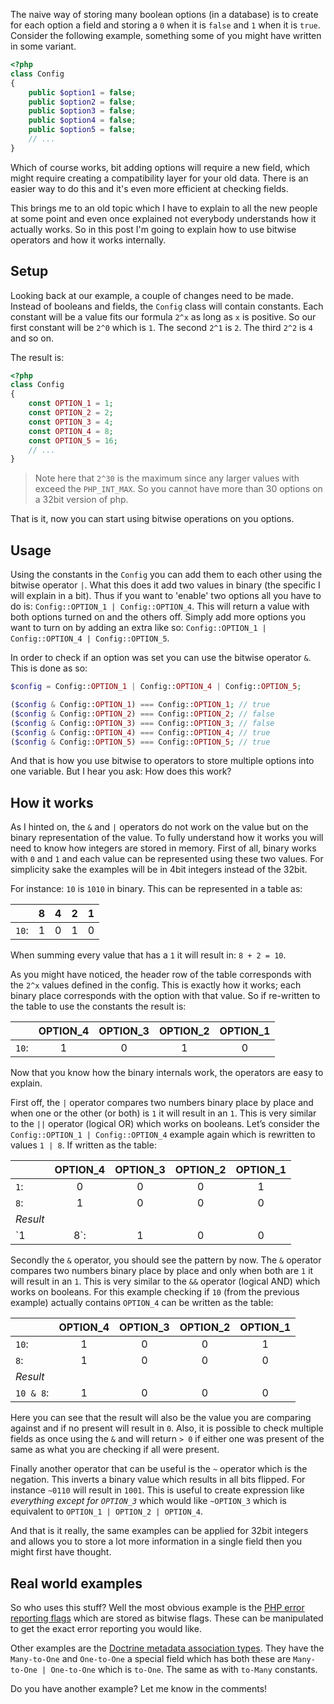 [//]: # (TITLE: Bitwise flags)
[//]: # (DATE: 2016-08-16T08:00:00+01:00)
[//]: # (TAGS: php, bitwise, binary)

The naive way of storing many boolean options (in a database) is to create for each option a field and storing a `0` when it is `false` and `1` when it is `true`. Consider the following example, something some of you might have written in some variant.

```php
<?php
class Config
{
    public $option1 = false;
    public $option2 = false;
    public $option3 = false;
    public $option4 = false;
    public $option5 = false;
    // ...
}
```

Which of course works, bit adding options will require a new field, which might require creating a compatibility layer for your old data. There is an easier way to do this and it's even more efficient at checking fields.

This brings me to an old topic which I have to explain to all the new people at some point and even once explained not everybody understands how it actually works. So in this post I'm going to explain how to use bitwise operators and how it works internally.

## Setup
Looking back at our example, a couple of changes need to be made. Instead of booleans and fields, the `Config` class will contain constants. Each constant will be a value fits our formula `2^x` as long as `x` is positive. So our first constant will be `2^0` which is `1`. The second `2^1` is `2`. The third `2^2` is `4` and so on.

The result is:
```php
<?php
class Config
{
    const OPTION_1 = 1;
    const OPTION_2 = 2;
    const OPTION_3 = 4;
    const OPTION_4 = 8;
    const OPTION_5 = 16;
    // ...
}
```
> Note here that `2^30` is the maximum since any larger values with exceed the `PHP_INT_MAX`. So you cannot have more than 30 options on a 32bit version of php.

That is it, now you can start using bitwise operations on you options.
## Usage
Using the constants in the `Config` you can add them to each other using the bitwise operator `|`. What this does it add two values in binary (the specific I will explain in a bit). Thus if you want to 'enable' two options all you have to do is: `Config::OPTION_1 | Config::OPTION_4`. This will return a value with both options turned on and the others off. Simply add more options you want to turn on by adding an extra like so: `Config::OPTION_1 | Config::OPTION_4 | Config::OPTION_5`.

In order to check if an option was set you can use the bitwise operator `&`. This is done as so:
```php
$config = Config::OPTION_1 | Config::OPTION_4 | Config::OPTION_5;

($config & Config::OPTION_1) === Config::OPTION_1; // true
($config & Config::OPTION_2) === Config::OPTION_2; // false
($config & Config::OPTION_3) === Config::OPTION_3; // false
($config & Config::OPTION_4) === Config::OPTION_4; // true
($config & Config::OPTION_5) === Config::OPTION_5; // true
```

And that is how you use bitwise to operators to store multiple options into one variable. But I hear you ask: How does this work?
## How it works
As I hinted on, the `&` and `|` operators do not work on the value but on the binary representation of the value. To fully understand how it works you will need to know how integers are stored in memory. First of all, binary works with `0` and `1` and each value can be represented using these two values. For simplicity sake the examples will be in 4bit integers instead of the 32bit. 

For instance: `10` is `1010` in binary. This can be represented in a table as:

|       | 8 | 4 | 2 | 1 |
|-------|:-:|:-:|:-:|:-:|
| `10`: | 1 | 0 | 1 | 0 |

When summing every value that has a `1` it will result in: `8 + 2 = 10`. 

As you might have noticed, the header row of the table corresponds with the `2^x` values defined in the config. This is exactly how it works; each binary place corresponds with the option with that value. So if re-written to the table to use the constants the result is:

|       | OPTION_4 | OPTION_3 | OPTION_2 | OPTION_1 |
|-------|:--------:|:--------:|:--------:|:--------:|
| `10`: | 1        | 0        | 1        | 0        |

Now that you know how the binary internals work, the operators are easy to explain.

First off, the `|` operator compares two numbers binary place by place and when one or the other (or both) is `1` it will result in an `1`. This is very similar to the `||` operator (logical OR) which works on booleans. Let’s consider the `Config::OPTION_1 | Config::OPTION_4` example again which is rewritten to values `1 | 8`. If written as the table:

|          | OPTION_4 | OPTION_3 | OPTION_2 | OPTION_1 |
|----------|:--------:|:--------:|:--------:|:--------:|
| `1`:     | 0        | 0        | 0        | 1        | 
| `8`:     | 1        | 0        | 0        | 0        | 
| *Result* |          |          |          |          | 
| `1 | 8`: | 1        | 0        | 0        | 1        | 

Secondly the `&` operator, you should see the pattern by now. The `&` operator compares two numbers binary place by place and only when both are `1` it will result in an `1`. This is very similar to the `&&` operator (logical AND) which works on booleans. For this example checking if `10` (from the previous example) actually contains `OPTION_4` can be written as the table:

|           | OPTION_4 | OPTION_3 | OPTION_2 | OPTION_1 |
|-----------|:--------:|:--------:|:--------:|:--------:|
| `10`:     | 1        | 0        | 0        | 1        | 
| `8`:      | 1        | 0        | 0        | 0        | 
| *Result*  |          |          |          |          | 
| `10 & 8`: | 1        | 0        | 0        | 0        | 

Here you can see that the result will also be the value you are comparing against and if no present will result in `0`. Also, it is possible to check multiple fields as once using the `&` and will return `> 0` if either one was present of the same as what you are checking if all were present.

Finally another operator that can be useful is the `~` operator which is the negation. This inverts a binary value which results in all bits flipped. For instance `~0110` will result in `1001`. This is useful to create expression like *everything except for `OPTION_3`* which would like `~OPTION_3` which is equivalent to `OPTION_1 | OPTION_2 | OPTION_4`.

And that is it really, the same examples can be applied for 32bit integers and allows you to store a lot more information in a single field then you might first have thought. 

## Real world examples
So who uses this stuff? Well the most obvious example is the [PHP error reporting flags][php-error-flags] which are stored as bitwise flags. These can be manipulated to get the exact error reporting you would like.

Other examples are the [Doctrine metadata association types][doctrine-association-fields]. They have the `Many-to-One` and `One-to-One` a special field which has both these are `Many-to-One | One-to-One` which is `to-One`. The same as with `to-Many` constants.

Do you have another example? Let me know in the comments!


[php-error-flags]: http://php.net/manual/en/errorfunc.constants.php
[doctrine-association-fields]: http://www.doctrine-project.org/api/orm/2.5/class-Doctrine.ORM.Mapping.ClassMetadataInfo.html#ONE_TO_ONE
